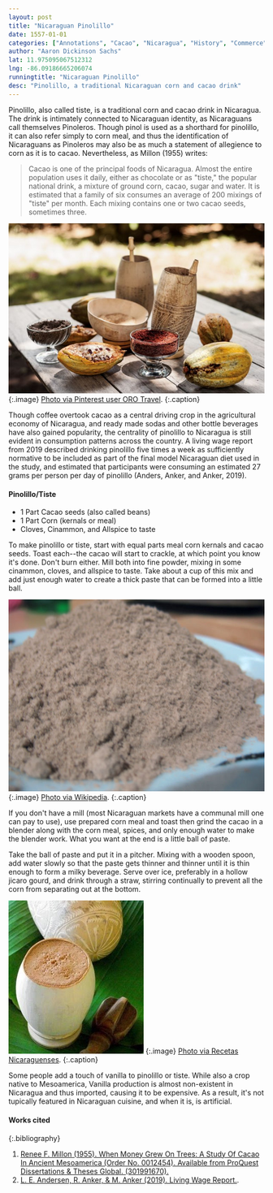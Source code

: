 ```yaml
---
layout: post
title: "Nicaraguan Pinolillo"
date: 1557-01-01
categories: ["Annotations", "Cacao", "Nicaragua", "History", "Commerce"]
author: "Aaron Dickinson Sachs"
lat: 11.975095067512312
lng: -86.09186665206074
runningtitle: "Nicaraguan Pinolillo"
desc: "Pinolillo, a traditional Nicaraguan corn and cacao drink"
---
```


Pinolillo, also called tiste, is a traditional corn and cacao drink in Nicaragua.  The drink is intimately connected to Nicaraguan identity, as Nicaraguans call themselves Pinoleros.  Though pinol is used as a shorthard for pinolillo, it can also refer simply to corn meal, and thus the identification of Nicaraguans as Pinoleros may also be as much a statement of allegience to corn as it is to cacao.  Nevertheless, as Millon (1955) writes:
> Cacao is one of the principal foods of Nicaragua.  Almost the entire population uses it daily, either as chocolate or as "tiste," the popular national drink, a mixture of ground corn, cacao, sugar and water.  It is estimated that a family of six consumes an average of 200 mixings of "tiste" per month.  Each mixing contains one or two cacao seeds, sometimes three.

![Pinolillo mix](images/pinolillo3.jpg)
   {:.image}
[Photo via Pinterest user ORO Travel](https://www.pinterest.com/orotravel/what-to-eat-in-nicaragua/).
   {:.caption}
   
Though coffee overtook cacao as a central driving crop in the agricultural economy of Nicaragua, and ready made sodas and other bottle beverages have also gained popularity, the centrality of pinolillo to Nicaragua is still evident in consumption patterns across the country. A living wage report from 2019 described drinking pinolillo five times a week as sufficiently normative  to be included as part of the final model Nicaraguan diet used in the study, and estimated that participants were consuming an estimated 27 grams per person per day of pinolillo (Anders, Anker, and Anker, 2019).

#### Pinolillo/Tiste
* 1 Part Cacao seeds (also called beans)
* 1 Part Corn (kernals or meal)
* Cloves, Cinammon, and Allspice to taste

To make pinolillo or tiste, start with equal parts meal corn kernals and cacao seeds.  Toast each--the cacao will start to crackle, at which point you know it's done.  Don't burn either.  Mill both into fine powder, mixing in some cinammon, cloves, and allspice to taste.  Take about a cup of this mix and add just enough water to create a thick paste that can be formed into a little ball.

![Pinolillo mix](images/pinolillo1.jpg)
   {:.image}
[Photo via Wikipedia](https://es.wikipedia.org/wiki/Pinolillo).
   {:.caption}

If you don't have a mill (most Nicaraguan markets have a communal mill one can pay to use), use prepared corn meal and toast then grind the cacao in a blender along with the corn meal, spices, and only enough water to make the blender work. What you want at the end is a little ball of paste.

Take the ball of paste and put it in a pitcher.  Mixing with a wooden spoon, add water slowly so that the paste gets thinner and thinner until it is thin enough to form a milky beverage.  Serve over ice, preferably in a hollow jicaro gourd, and drink through a straw, stirring continually to prevent all the corn from separating out at the bottom.

![Pinolillo mix](images/pinolillo2.jpg)
   {:.image}
[Photo via Recetas Nicaraguenses](https://www.recetasnicaraguenses.com/2014/10/el-pinolillo-nicaraguenses.html).
   {:.caption}

Some people add a touch of vanilla to pinolillo or tiste.  While also a crop native to Mesoamerica, Vanilla production is almost non-existent in Nicaragua and thus imported, causing it to be expensive. As a result, it's not tupically featured in Nicaraguan cuisine, and when it is, is artificial.
 
#### Works cited

{:.bibliography}
1. [Renee F. Millon (1955). When Money Grew On Trees: A Study Of Cacao In Ancient Mesoamerica (Order No. 0012454). Available from ProQuest Dissertations & Theses Global. (301991670).](https://stmarys-ca.idm.oclc.org/login?url=https://www-proquest-com.stmarys-ca.idm.oclc.org/dissertations-theses/when-money-grew-on-trees-study-cacao-ancient/docview/301991670/se-2?accountid=25334)
2. [L. E. Andersen, R. Anker, & M. Anker (2019). Living Wage Report.](globallivingwage.org).
